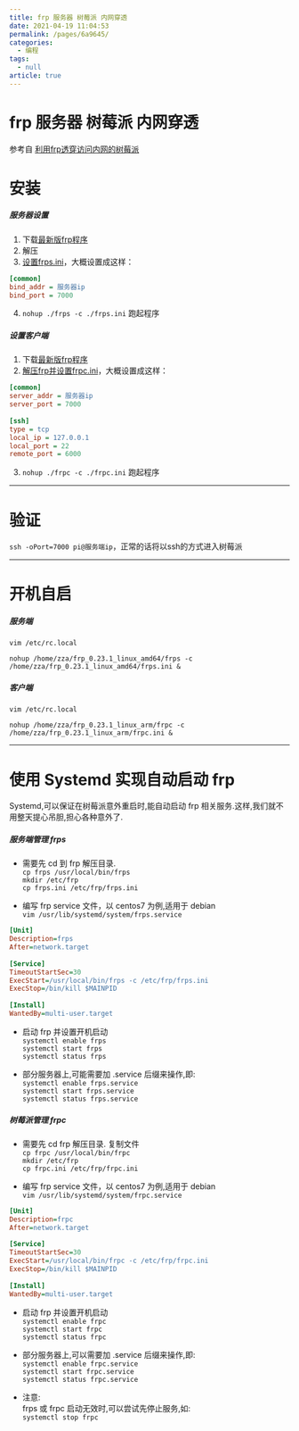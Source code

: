 ```yaml
---
title: frp 服务器 树莓派 内网穿透
date: 2021-04-19 11:04:53
permalink: /pages/6a9645/
categories: 
  - 编程
tags: 
  - null
article: true
---
```

# frp 服务器 树莓派 内网穿透  

参考自 [利用frp透穿访问内网的树莓派](https://www.jianshu.com/p/c842004bf4bc)    
# 安装    
##### 服务器设置    
    
1.  下载[最新版frp程序](https://github.com/fatedier/frp/releases)    
2.  解压    
3.  [设置frps.ini](https://github.com/fatedier/frp/blob/master/README_zh.md)，大概设置成这样：    
``` ini    
[common]    
bind_addr = 服务器ip    
bind_port = 7000    
```    
4.  `nohup ./frps -c ./frps.ini` 跑起程序    
    
##### 设置客户端    
    
1.  下载[最新版frp程序](https://github.com/fatedier/frp/releases)    
2.  [解压frp并设置frpc.ini](https://github.com/fatedier/frp/blob/master/README_zh.md)，大概设置成这样：    
    
``` ini    
[common]    
server_addr = 服务器ip    
server_port = 7000    
    
[ssh]    
type = tcp    
local_ip = 127.0.0.1    
local_port = 22    
remote_port = 6000    
```    
3. `nohup ./frpc -c ./frpc.ini` 跑起程序    
---    
# 验证    
    
`ssh -oPort=7000 pi@服务端ip`，正常的话将以ssh的方式进入树莓派    
    
---    
    
# 开机自启    
##### 服务端    
`vim /etc/rc.local`    
```    
nohup /home/zza/frp_0.23.1_linux_amd64/frps -c /home/zza/frp_0.23.1_linux_amd64/frps.ini &    
```    
    
    
##### 客户端    
`vim /etc/rc.local`    
```    
nohup /home/zza/frp_0.23.1_linux_arm/frpc -c  /home/zza/frp_0.23.1_linux_arm/frpc.ini &    
```    
---    
    
# 使用 Systemd 实现自动启动 frp    
Systemd,可以保证在树莓派意外重启时,能自动启动 frp 相关服务.这样,我们就不用整天提心吊胆,担心各种意外了.    
    
##### 服务端管理 frps    
* 需要先 cd 到 frp 解压目录.    
`cp frps /usr/local/bin/frps`    
`mkdir /etc/frp`    
`cp frps.ini /etc/frp/frps.ini`    
    
* 编写 frp service 文件，以 centos7 为例,适用于 debian    
`vim /usr/lib/systemd/system/frps.service`    
``` ini    
[Unit]    
Description=frps    
After=network.target    
    
[Service]    
TimeoutStartSec=30    
ExecStart=/usr/local/bin/frps -c /etc/frp/frps.ini    
ExecStop=/bin/kill $MAINPID    
    
[Install]    
WantedBy=multi-user.target    
```     
* 启动 frp 并设置开机启动    
`systemctl enable frps`    
`systemctl start frps`    
`systemctl status frps`    
    
* 部分服务器上,可能需要加 .service 后缀来操作,即:    
`systemctl enable frps.service`    
`systemctl start frps.service`    
`systemctl status frps.service`    
    
##### 树莓派管理 frpc    
* 需要先 cd frp 解压目录. 复制文件    
`cp frpc /usr/local/bin/frpc`    
`mkdir /etc/frp`    
`cp frpc.ini /etc/frp/frpc.ini`    
    
* 编写 frp service 文件，以 centos7 为例,适用于 debian    
`vim /usr/lib/systemd/system/frpc.service`    
``` ini    
[Unit]    
Description=frpc    
After=network.target    
    
[Service]    
TimeoutStartSec=30    
ExecStart=/usr/local/bin/frpc -c /etc/frp/frpc.ini    
ExecStop=/bin/kill $MAINPID    
    
[Install]    
WantedBy=multi-user.target    
```    
* 启动 frp 并设置开机启动    
`systemctl enable frpc`    
`systemctl start frpc`    
`systemctl status frpc`    
    
*  部分服务器上,可以需要加 .service 后缀来操作,即:    
`systemctl enable frpc.service`    
`systemctl start frpc.service`    
`systemctl status frpc.service`    
    
* 注意:    
frps 或 frpc 启动无效时,可以尝试先停止服务,如:    
`systemctl stop frpc`    

